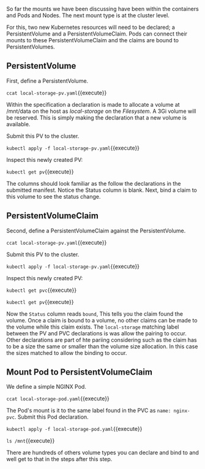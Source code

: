 So far the mounts we have been discussing have been within the containers and Pods and Nodes. The next mount type is at the cluster level. 

For this, two new Kubernetes resources will need to be declared; a PersistentVolume and a PersistentVolumeClaim. Pods can connect their mounts to these PersistentVolumeClaim and the claims are bound to PersistentVolumes.

## PersistentVolume

First, define a PersistentVolume.

`ccat local-storage-pv.yaml`{{execute}}

Within the specification a declaration is made to allocate a volume at /mnt/data on the host as _local-storage_ on the _Filesystem_. A 3Gi volume will be reserved. This is simply making the declaration that a new volume is available. 

Submit this PV to the cluster.

`kubectl apply -f local-storage-pv.yaml`{{execute}}

Inspect this newly created PV:

`kubectl get pv`{{execute}}

The columns should look familiar as the follow the declarations in the submitted manifest. Notice the Status column is blank. Next, bind a claim to this volume to see the status change.

## PersistentVolumeClaim

Second, define a PersistentVolumeClaim against the PersistentVolume.

`ccat local-storage-pv.yaml`{{execute}}

Submit this PV to the cluster.

`kubectl apply -f local-storage-pv.yaml`{{execute}}

Inspect this newly created PV:

`kubectl get pvc`{{execute}}

`kubectl get pv`{{execute}}

Now the `Status` column reads `bound`, This tells you the claim found the volume. Once a claim is bound to a volume, no other claims can be made to the volume while this claim exists. The `local-storage` matching label between the PV and PVC declarations is was allow the pairing to occur. Other declarations are part of hte pariing considering such as the claim has to be a size the same or smaller than the volume size allocation. In this case the sizes matched to allow the binding to occur.

## Mount Pod to PersistentVolumeClaim

We define a simple NGINX Pod.

`ccat local-storage-pod.yaml`{{execute}}

The Pod's mount is it to the same label found in the PVC as `name: nginx-pvc`. Submit this Pod declaration.

`kubectl apply -f local-storage-pod.yaml`{{execute}}

`ls /mnt`{{execute}}

There are hundreds of others volume types you can declare and bind to and well get to that in the steps after this step.
